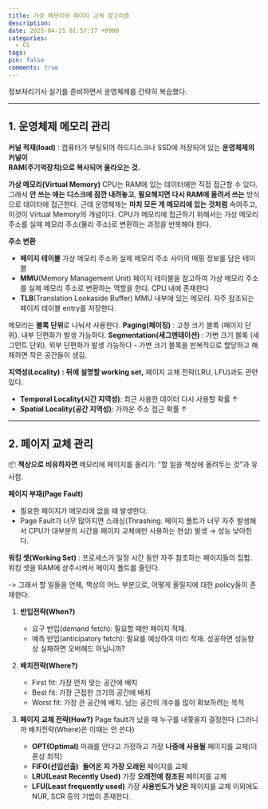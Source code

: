 ```yaml
---
title: 가상 메모리와 페이지 교체 알고리즘
description: 
date: 2025-04-21 01:57:17 +0900
categories:
  - CS
tags: 
pin: false
comments: true
---
```

정보처리기사 실기를 준비하면서 운영체제를 간략히 복습했다.


----

## 1. 운영체제 메모리 관리


**커널 적재(load)**
: 컴퓨터가 부팅되어 하드디스크나 SSD에 저장되어 있는 **운영체제의 커널이  
RAM(주기억장치)으로 복사되어 올라오는 것.**


**가상 메모리(Virtual Memory)**
CPU는 RAM에 있는 데이터에만 직접 접근할 수 있다. 그래서 **안 쓰는 애는 디스크에 잠깐 내려놓고**, **필요해지면 다시 RAM에 올려서 쓰는** 방식으로 데이터에 접근한다. 근데 운영체제는 **마치 모든 게 메모리에 있는 것처럼** 속여주고, 이것이 Virtual Memory의 개념이다. CPU가 메모리에 접근하기 위해서는 가상 메모리 주소를 실제 메모리 주소(물리 주소)로 변환하는 과정을 반복해야 한다.


**주소 변환**
- **페이지 테이블**
  가상 메모리 주소와 실제 메모리 주소 사이의 매핑 정보를 담은 테이블
- **MMU**(Memory Management Unit)
  페이지 테이블을 참고하여 가상 메모리 주소를 실제 메모리 주소로 변환하는 역할을 한다. CPU 내에 존재한다
- **TLB**(Translation Lookaside Buffer)
  MMU 내부에 있는 메모리. 자주 참조되는 페이지 테이블 entry를 저장한다.

  
메모리는 **블록 단위**로 나눠서 사용한다.
**Paging(페이징)**
: 고정 크기 블록 (페이지 단위). 내부 단편화가 발생 가능하다.
**Segmentation(세그멘테이션)**
: 가변 크기 블록 (세그먼트 단위). 외부 단편화가 발생 가능하다 - 가변 크기 블록을 반복적으로 할당하고 해제하면 작은 공간들이 생김.


**지역성(Locality)**
**: 뒤에 설명할 working set,** 페이지 교체 전략(LRU, LFU)과도 관련있다.
- **Temporal Locality(시간 지역성)**: 최근 사용한 데이터 다시 사용할 확률 ↑
- **Spatial Locality(공간 지역성)**: 가까운 주소 접근 확률 ↑


----


## 2. 페이지 교체 관리

  
📦 **책상으로 비유하자면**
메모리에 페이지를 올리기: "할 일을 책상에 올려두는 것"과 유사함.

**페이지 부재(Page Fault)**
- 필요한 페이지가 메모리에 없을 때 발생한다.
- Page Fault가 너무 많아지면 스래싱(Thrashing. 페이지 폴트가 너무 자주 발생해서 CPU가 대부분의 시간을 페이지 교체에만 사용하는 현상) 발생 → 성능 낮아진다.

**워킹 셋(Working Set)**
: 프로세스가 일정 시간 동안 자주 참조하는 페이지들의 집합. 워킹 셋을 RAM에 상주시켜서 페이지 폴트를 줄인다.

  
-> 그래서 할 일들을 언제, 책상의 어느 부분으로, 어떻게 올릴지에 대한 policy들이 존재한다.

1. **반입전략(When?)** 
	- 요구 반입(demand fetch): 필요할 때만 페이지 적재.
	- 예측 반입(anticipatory fetch): 필요를 예상하여 미리 적재. 성공하면 성능향상 실패하면 오버헤드 아닙니까?

2. **배치전략(Where?)**
	- First fit: 가장 먼저 맞는 공간에 배치
	- Best fit: 가장 근접한 크기의 공간에 배치
	- Worst fit: 가장 큰 공간에 배치. 남는 공간의 개수를 많이 확보하려는 목적

3. **페이지 교체 전략(How?)**
   Page fault가 났을 때 누구를 내쫓을지 결정한다 (그러니까 배치전략(Where)은 이때는 안 쓴다)
	- **OPT(Optimal)**
	  미래를 안다고 가정하고 가장 **나중에 사용될** 페이지를 교체(이론상 최적)
	- **FIFO(선입선출)** 
	  **들어온 지 가장 오래된** 페이지를 교체
	- **LRU(Least Recently Used)**
	  가장 **오래전에 참조된** 페이지를 교체
	- **LFU(Least frequently used)**
	  가장 **사용빈도가 낮은** 페이지를 교체
	이외에도 NUR, SCR 등의 기법이 존재한다.